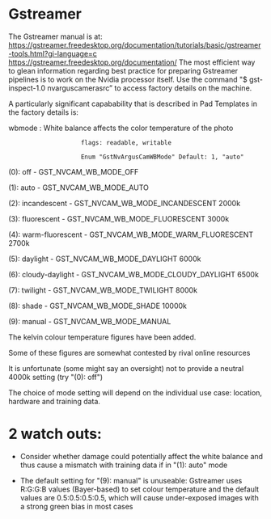 # Gstreamer

The Gstreamer manual is at: https://gstreamer.freedesktop.org/documentation/tutorials/basic/gstreamer-tools.html?gi-language=c
https://gstreamer.freedesktop.org/documentation/
The most efficient way to glean information regarding best practice for preparing Gstreamer pipelines is to work on the Nvidia processor itself.
Use the command "$ gst-inspect-1.0 nvarguscamerasrc” to access factory details on the machine. 

A particularly significant capabability that is described in Pad Templates in the factory details is:

wbmode         : White balance affects the color temperature of the photo

                        flags: readable, writable
                        
                        Enum "GstNvArgusCamWBMode" Default: 1, "auto"

(0): off              - GST_NVCAM_WB_MODE_OFF

(1): auto             - GST_NVCAM_WB_MODE_AUTO

(2): incandescent     - GST_NVCAM_WB_MODE_INCANDESCENT          2000k

(3): fluorescent      - GST_NVCAM_WB_MODE_FLUORESCENT           3000k

(4): warm-fluorescent - GST_NVCAM_WB_MODE_WARM_FLUORESCENT      2700k

(5): daylight         - GST_NVCAM_WB_MODE_DAYLIGHT		          6000k

(6): cloudy-daylight  - GST_NVCAM_WB_MODE_CLOUDY_DAYLIGHT	      6500k

(7): twilight         - GST_NVCAM_WB_MODE_TWILIGHT		          8000k

(8): shade            - GST_NVCAM_WB_MODE_SHADE		              10000k

(9): manual           - GST_NVCAM_WB_MODE_MANUAL

The kelvin colour temperature figures have been added.

Some of these figures are somewhat contested by rival online resources

It is unfortunate (some might say an oversight) not to provide a neutral 4000k setting (try "(0): off")

The choice of mode setting will depend on the individual use case: location, hardware and training data.

# 2 watch outs:

*  Consider whether damage could potentially affect the white balance and thus cause a mismatch with training data if in
"(1): auto" mode
   
*  The default setting for "(9): manual" is unuseable: Gstreamer uses R:G:G:B values (Bayer-based) to set colour temperature 
and the default values are 0.5:0.5:0.5:0.5, which will cause under-exposed images with a strong green bias in most cases
